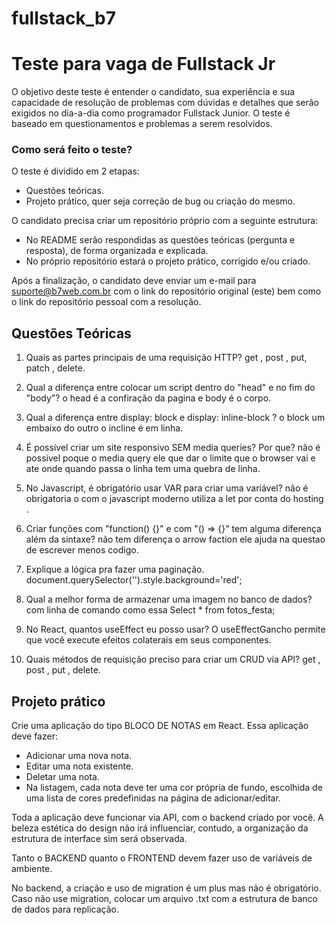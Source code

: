 # fullstack_b7

# Teste para vaga de Fullstack Jr

O objetivo deste teste é entender o candidato, sua experiência e sua capacidade de resolução de problemas com dúvidas e detalhes que serão exigidos no dia-a-dia como programador Fullstack Junior.
O teste é baseado em questionamentos e problemas a serem resolvidos.

### Como será feito o teste?
O teste é dividido em 2 etapas:
- Questões teóricas.
- Projeto prático, quer seja correção de bug ou criação do mesmo.

O candidato precisa criar um repositório próprio com a seguinte estrutura:
- No README serão respondidas as questões teóricas (pergunta e resposta), de forma organizada e explicada.
- No próprio repositório estará o projeto prático, corrigido e/ou criado.

Após a finalização, o candidato deve enviar um e-mail para suporte@b7web.com.br com o link do repositório original (este) bem como o link do repositório pessoal com a resolução.

## Questões Teóricas

1. Quais as partes principais de uma requisição HTTP?
   get , post , put, patch , delete.

2. Qual a diferença entre colocar um script dentro do "head" e no fim do "body"?
   o head é a confiração da pagina e body é o corpo.

3. Qual a diferença entre display: block e display: inline-block ?
   o block um embaixo do outro o  incline é em linha.
   
4. É possível criar um site responsivo SEM media queries? Por que?
   não é possivel poque o media query ele que dar o limite que o browser vai e ate onde quando passa o linha tem uma quebra de linha.

5. No Javascript, é obrigatório usar VAR para criar uma variável?
   não é obrigatoria o com o javascript moderno utiliza a let por conta do hosting .

6. Criar funções com "function() {}" e com "() => {}" tem alguma diferença além da sintaxe?
   não tem diferença o arrow faction ele ajuda na questao de escrever menos codigo.

7. Explique a lógica pra fazer uma paginação.
   document.querySelector('').style.background='red';
    
8. Qual a melhor forma de armazenar uma imagem no banco de dados?
   com linha de comando como essa  Select * from fotos_festa; 

9. No React, quantos useEffect eu posso usar?
O useEffectGancho permite que você execute efeitos colaterais em seus componentes.

10. Quais métodos de requisição preciso para criar um CRUD via API?
  get , post , put , delete.

## Projeto prático

Crie uma aplicação do tipo BLOCO DE NOTAS em React. Essa aplicação deve fazer:
- Adicionar uma nova nota.
- Editar uma nota existente.
- Deletar uma nota.
- Na listagem, cada nota deve ter uma cor própria de fundo, escolhida de uma lista de cores predefinidas na página de adicionar/editar.

Toda a aplicação deve funcionar via API, com o backend criado por você.
A beleza estética do design não irá influenciar, contudo, a organização da estrutura de interface sim será observada.

Tanto o BACKEND quanto o FRONTEND devem fazer uso de variáveis de ambiente.

No backend, a criação e uso de migration é um plus mas não é obrigatório. Caso não use migration, colocar um arquivo .txt com a estrutura de banco de dados para replicação.
